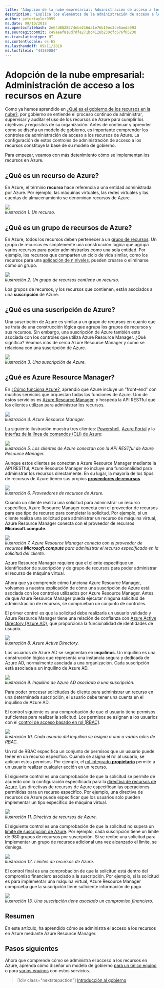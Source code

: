 ```yaml
---
title: 'Adopción de la nube empresarial: Administración de acceso a los recursos en Azure'
description: 'Explica los elementos de la administración de acceso a los recursos en Azure: Azure Resource Manager, suscripciones, grupos de recursos y recursos'
author: petertaylor9999
ms.date: 09/10/2018
ms.openlocfilehash: 2e64d8828574ebe216da1e76b19ec3ce5aeda993
ms.sourcegitcommit: c49aeef818d7dfe271bc4128b230cfc676f05230
ms.translationtype: HT
ms.contentlocale: es-ES
ms.lasthandoff: 09/11/2018
ms.locfileid: "44389084"
---
```

# <a name="enterprise-cloud-adoption-resource-access-management-in-azure"></a>Adopción de la nube empresarial: Administración de acceso a los recursos en Azure

Como ya hemos aprendido en [¿Qué es el gobierno de los recursos en la nube?](what-is-governance.md), por gobierno se entiende el proceso continuo de administrar, supervisar y auditar el uso de los recursos de Azure para cumplir los objetivos y requisitos de su organización. Antes de continuar y aprender cómo se diseña un modelo de gobierno, es importante comprender los controles de administración de acceso a los recursos de Azure. La configuración de estos controles de administración de acceso a los recursos constituye la base de su modelo de gobierno.

Para empezar, veamos con más detenimiento cómo se implementan los recursos en Azure. 

## <a name="what-is-an-azure-resource"></a>¿Qué es un recurso de Azure?

En Azure, el término **recurso** hace referencia a una entidad administrada por Azure. Por ejemplo, las máquinas virtuales, las redes virtuales y las cuentas de almacenamiento se denominan recursos de Azure.

![](../_images/governance-1-9.png)   
*Ilustración 1. Un recurso.*

## <a name="what-is-an-azure-resource-group"></a>¿Qué es un grupo de recursos de Azure?

En Azure, todos los recursos deben pertenecer a un [grupo de recursos](/azure/azure-resource-manager/resource-group-overview#resource-groups). Un grupo de recursos es simplemente una construcción lógica que agrupa varios recursos para poder administrarlos como una sola entidad. Por ejemplo, los recursos que comparten un ciclo de vida similar, como los recursos para una [aplicación de n niveles](/azure/architecture/guide/architecture-styles/n-tier), pueden crearse o eliminarse como un grupo. 

![](../_images/governance-1-10.png)   
*Ilustración 2. Un grupo de recursos contiene un recurso.* 

Los grupos de recursos, y los recursos que contienen, están asociados a una **suscripción** de Azure. 

## <a name="what-is-an-azure-subscription"></a>¿Qué es una suscripción de Azure?

Una suscripción de Azure es similar a un grupo de recursos en cuanto que se trata de una construcción lógica que agrupa los grupos de recursos y sus recursos. Sin embargo, una suscripción de Azure también está asociada con los controles que utiliza Azure Resource Manager. ¿Qué significa? Veamos más de cerca Azure Resource Manager y cómo se relaciona con una suscripción de Azure.

![](../_images/governance-1-11.png)   
*Ilustración 3. Una suscripción de Azure.*

## <a name="what-is-azure-resource-manager"></a>¿Qué es Azure Resource Manager?

En [¿Cómo funciona Azure?](what-is-azure.md), aprendió que Azure incluye un "front-end" con muchos servicios que orquestan todas las funciones de Azure. Uno de estos servicios es [Azure Resource Manager](/azure/azure-resource-manager/), y hospeda la API RESTful que los clientes utilizan para administrar los recursos. 

![](../_images/governance-1-12.png)   
*Ilustración 4. Azure Resource Manager.*

La siguiente ilustración muestra tres clientes: [Powershell](/powershell/azure/overview), [Azure Portal](https://portal.azure.com) y la [interfaz de la línea de comandos (CLI) de Azure](/cli/azure):

![](../_images/governance-1-13.png)   
*Ilustración 5. Los clientes de Azure conectan con la API RESTful de Azure Resource Manager.*

Aunque estos clientes se conectan a Azure Resource Manager mediante la API RESTful, Azure Resource Manager no incluye una funcionalidad para administrar los recursos directamente. En su lugar, la mayoría de los tipos de recursos de Azure tienen sus propios [**proveedores de recursos**](/azure/azure-resource-manager/resource-group-overview#terminology). 

![](../_images/governance-1-14.png)   
*Ilustración 6. Proveedores de recursos de Azure.*

Cuando un cliente realiza una solicitud para administrar un recurso específico, Azure Resource Manager conecta con el proveedor de recursos para ese tipo de recurso para completar la solicitud. Por ejemplo, si un cliente realiza una solicitud para administrar un recurso de máquina virtual, Azure Resource Manager conecta con el proveedor de recursos **Microsoft.compute**. 

![](../_images/governance-1-15.png)   
*Ilustración 7. Azure Resource Manager conecta con el proveedor de recursos **Microsoft.compute** para administrar el recurso especificado en la solicitud del cliente.*

Azure Resource Manager requiere que el cliente especifique un identificador de suscripción y de grupo de recursos para poder administrar el recurso de máquina virtual. 

Ahora que ya comprende cómo funciona Azure Resource Manager, volvamos a nuestra explicación de cómo una suscripción de Azure está asociada con los controles utilizados por Azure Resource Manager. Antes de que Azure Resource Manager pueda ejecutar ninguna solicitud de administración de recursos, se comprueban un conjunto de controles. 

El primer control es que la solicitud debe realizarla un usuario validado y Azure Resource Manager tiene una relación de confianza con [Azure Active Directory (Azure AD)](/azure/active-directory/), que proporciona la funcionalidad de identidades de usuario.

![](../_images/governance-1-16.png)   
*Ilustración 8. Azure Active Directory.*

Los usuarios de Azure AD se segmentan en **inquilinos**. Un inquilino es una construcción lógica que representa una instancia segura y dedicada de Azure AD, normalmente asociada a una organización. Cada suscripción está asociada a un inquilino de Azure AD.

![](../_images/governance-1-17.png)   
*Ilustración 9. Inquilino de Azure AD asociado a una suscripción.*

Para poder procesar solicitudes de cliente para administrar un recurso en una determinada suscripción, el usuario debe tener una cuenta en el inquilino de Azure AD. 

El control siguiente es una comprobación de que el usuario tiene permisos suficientes para realizar la solicitud. Los permisos se asignan a los usuarios con el [control de acceso basado en rol (RBAC)](/azure/role-based-access-control/).

![](../_images/governance-1-18.png)   
*Ilustración 10. Cada usuario del inquilino se asigna a uno o varios roles de RBAC.*

Un rol de RBAC especifica un conjunto de permisos que un usuario puede tener en un recurso específico. Cuando se asigna el rol al usuario, se aplican estos permisos. Por ejemplo, el [rol integrado **propietario**](/azure/role-based-access-control/built-in-roles#owner) permite a un usuario realizar cualquier acción en un recurso.

El siguiente control es una comprobación de que la solicitud se permite de acuerdo con la configuración especificada para la [directiva de recursos de Azure](/azure/azure-policy/). Las directivas de recursos de Azure especifican las operaciones permitidas para un recurso específico. Por ejemplo, una directiva de recursos de Azure puede especificar que los usuarios solo pueden implementar un tipo específico de máquina virtual.

![](../_images/governance-1-19.png)   
*Ilustración 11. Directiva de recursos de Azure.*

El siguiente control es una comprobación de que la solicitud no supera un [límite de suscripción de Azure](/azure/azure-subscription-service-limits). Por ejemplo, cada suscripción tiene un límite de 980 grupos de recursos por suscripción. Si se recibe una solicitud para implementar un grupo de recursos adicional una vez alcanzado el límite, se deniega.

![](../_images/governance-1-20.png)   
*Ilustración 12. Límites de recursos de Azure.* 

El control final es una comprobación de que la solicitud está dentro del compromiso financiero asociado a la suscripción. Por ejemplo, si la solicitud es para implementar una máquina virtual, Azure Resource Manager comprueba que la suscripción tiene suficiente información de pago.

![](../_images/governance-1-21.png)   
*Ilustración 13. Una suscripción tiene asociado un compromiso financiero.*

## <a name="summary"></a>Resumen

En este artículo, ha aprendido cómo se administra el acceso a los recursos en Azure mediante Azure Resource Manager.

## <a name="next-steps"></a>Pasos siguientes

Ahora que comprende cómo se administra el acceso a los recursos en Azure, aprenda cómo diseñar un modelo de gobierno [para un único equipo](../governance/governance-single-team.md) o para [varios equipos](../governance/governance-multiple-teams.md) con estos servicios.

> [!div class="nextstepaction"]
> [Introducción al gobierno](../governance/overview.md)
